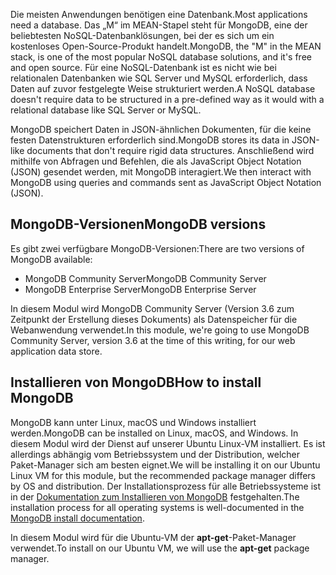 <span data-ttu-id="a2da4-101">Die meisten Anwendungen benötigen eine Datenbank.</span><span class="sxs-lookup"><span data-stu-id="a2da4-101">Most applications need a database.</span></span> <span data-ttu-id="a2da4-102">Das „M“ im MEAN-Stapel steht für MongoDB, eine der beliebtesten NoSQL-Datenbanklösungen, bei der es sich um ein kostenloses Open-Source-Produkt handelt.</span><span class="sxs-lookup"><span data-stu-id="a2da4-102">MongoDB, the "M" in the MEAN stack, is one of the most popular NoSQL database solutions, and it's free and open source.</span></span> <span data-ttu-id="a2da4-103">Für eine NoSQL-Datenbank ist es nicht wie bei relationalen Datenbanken wie SQL Server und MySQL erforderlich, dass Daten auf zuvor festgelegte Weise strukturiert werden.</span><span class="sxs-lookup"><span data-stu-id="a2da4-103">A NoSQL database doesn't require data to be structured in a pre-defined way as it would with a relational database like SQL Server or MySQL.</span></span>

<span data-ttu-id="a2da4-104">MongoDB speichert Daten in JSON-ähnlichen Dokumenten, für die keine festen Datenstrukturen erforderlich sind.</span><span class="sxs-lookup"><span data-stu-id="a2da4-104">MongoDB stores its data in JSON-like documents that don't require rigid data structures.</span></span> <span data-ttu-id="a2da4-105">Anschließend wird mithilfe von Abfragen und Befehlen, die als JavaScript Object Notation (JSON) gesendet werden, mit MongoDB interagiert.</span><span class="sxs-lookup"><span data-stu-id="a2da4-105">We then interact with MongoDB using queries and commands sent as JavaScript Object Notation (JSON).</span></span>

## <a name="mongodb-versions"></a><span data-ttu-id="a2da4-106">MongoDB-Versionen</span><span class="sxs-lookup"><span data-stu-id="a2da4-106">MongoDB versions</span></span>

<span data-ttu-id="a2da4-107">Es gibt zwei verfügbare MongoDB-Versionen:</span><span class="sxs-lookup"><span data-stu-id="a2da4-107">There are two versions of MongoDB available:</span></span>

- <span data-ttu-id="a2da4-108">MongoDB Community Server</span><span class="sxs-lookup"><span data-stu-id="a2da4-108">MongoDB Community Server</span></span>
- <span data-ttu-id="a2da4-109">MongoDB Enterprise Server</span><span class="sxs-lookup"><span data-stu-id="a2da4-109">MongoDB Enterprise Server</span></span>

<span data-ttu-id="a2da4-110">In diesem Modul wird MongoDB Community Server (Version 3.6 zum Zeitpunkt der Erstellung dieses Dokuments) als Datenspeicher für die Webanwendung verwendet.</span><span class="sxs-lookup"><span data-stu-id="a2da4-110">In this module, we're going to use MongoDB Community Server, version 3.6 at the time of this writing, for our web application data store.</span></span>

## <a name="how-to-install-mongodb"></a><span data-ttu-id="a2da4-111">Installieren von MongoDB</span><span class="sxs-lookup"><span data-stu-id="a2da4-111">How to install MongoDB</span></span>

<span data-ttu-id="a2da4-112">MongoDB kann unter Linux, macOS und Windows installiert werden.</span><span class="sxs-lookup"><span data-stu-id="a2da4-112">MongoDB can be installed on Linux, macOS, and Windows.</span></span> <span data-ttu-id="a2da4-113">In diesem Modul wird der Dienst auf unserer Ubuntu Linux-VM installiert. Es ist allerdings abhängig vom Betriebssystem und der Distribution, welcher Paket-Manager sich am besten eignet.</span><span class="sxs-lookup"><span data-stu-id="a2da4-113">We will be installing it on our Ubuntu Linux VM for this module, but the recommended package manager differs by OS and distribution.</span></span> <span data-ttu-id="a2da4-114">Der Installationsprozess für alle Betriebssysteme ist in der [Dokumentation zum Installieren von MongoDB](https://docs.mongodb.com/manual/administration/install-community/) festgehalten.</span><span class="sxs-lookup"><span data-stu-id="a2da4-114">The installation process for all operating systems is well-documented in the [MongoDB install documentation](https://docs.mongodb.com/manual/administration/install-community/).</span></span>

<span data-ttu-id="a2da4-115">In diesem Modul wird für die Ubuntu-VM der **apt-get**-Paket-Manager verwendet.</span><span class="sxs-lookup"><span data-stu-id="a2da4-115">To install on our Ubuntu VM, we will use the **apt-get** package manager.</span></span>